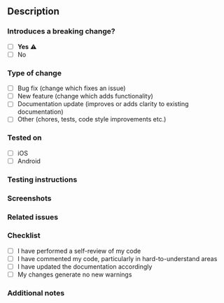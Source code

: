 ## Description
<!-- Provide a concise and descriptive summary of the changes implemented in this PR. -->

### Introduces a breaking change?
- [ ] **Yes** ⚠️
- [ ] No

### Type of change
- [ ] Bug fix (change which fixes an issue)
- [ ] New feature (change which adds functionality)
- [ ] Documentation update (improves or adds clarity to existing documentation)
- [ ] Other (chores, tests, code style improvements etc.)

### Tested on
- [ ] iOS
- [ ] Android

### Testing instructions
<!-- Provide step-by-step instructions on how to test your changes. Include setup details if necessary. -->

### Screenshots
<!-- Add screenshots here, if applicable -->

### Related issues
<!-- Link related issues here using #issue-number -->

### Checklist
- [ ] I have performed a self-review of my code
- [ ] I have commented my code, particularly in hard-to-understand areas
- [ ] I have updated the documentation accordingly
- [ ] My changes generate no new warnings

### Additional notes
<!-- Include any additional information, assumptions, or context that reviewers might need to understand this PR. -->
